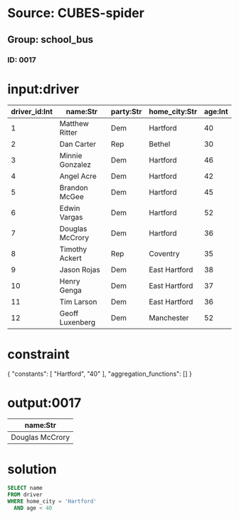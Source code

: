 # Source: CUBES-spider
## Group: school_bus
### ID: 0017

# input:driver

| driver_id:Int | name:Str | party:Str | home_city:Str | age:Int |
|---|---|---|---|---|
| 1 | Matthew Ritter | Dem | Hartford | 40 |
| 2 | Dan Carter | Rep | Bethel | 30 |
| 3 | Minnie Gonzalez | Dem | Hartford | 46 |
| 4 | Angel Acre | Dem | Hartford | 42 |
| 5 | Brandon McGee | Dem | Hartford | 45 |
| 6 | Edwin Vargas | Dem | Hartford | 52 |
| 7 | Douglas McCrory | Dem | Hartford | 36 |
| 8 | Timothy Ackert | Rep | Coventry | 35 |
| 9 | Jason Rojas | Dem | East Hartford | 38 |
| 10 | Henry Genga | Dem | East Hartford | 37 |
| 11 | Tim Larson | Dem | East Hartford | 36 |
| 12 | Geoff Luxenberg | Dem | Manchester | 52 |

# constraint

{
  "constants": [
    "Hartford",
    "40"
  ],
  "aggregation_functions": []
}

# output:0017

| name:Str |
|---|
| Douglas McCrory |

# solution

```sql
SELECT name
FROM driver
WHERE home_city = 'Hartford'
  AND age < 40
```
